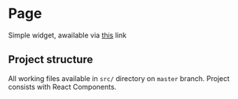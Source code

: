 # Page

Simple widget, awailable via [this](https://serDavydko.github.io/2808190840s) link

## Project structure

All working files available in `src/` directory on `master` branch. Project consists with React Components.
